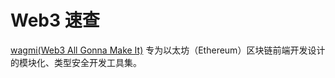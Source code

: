 # Web3 速查

[wagmi(Web3 All Gonna Make It)](https://wagmi.sh/) 专为以太坊（Ethereum）区块链前端开发设计的模块化、类型安全开发工具集。